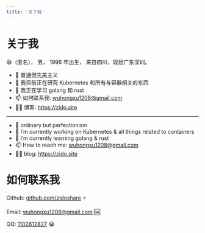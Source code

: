 ```yaml
---
title: '关于我'
---
```


# 关于我

:smile:（匿名）， 男， 1996 年出生， 来自四川，现居广东深圳。

- 🤔 普通但完美主义
- 🔭 我目前正在研究 Kubernetes 和所有与容器相关的东西
- 📖 我正在学习 golang 和 rust
- 📫 如何联系我: <wuhongxu1208@gmail.com>
- 🧑‍🏫 博客: <https://zido.site>

----

- 🤔 ordinary but perfectionism
- 🔭 I’m currently working on Kubernetes & all things related to containers
- 📖 I’m currently learning golang & rust
- 📫 How to reach me: <wuhongxu1208@gmail.com>
- 🧑‍🏫 blog: <https://zido.site>


# 如何联系我

Github: [github.com/zidoshare](https://github.com/zidoshare) :star:

Email: [wuhongxu1208@gmail.com](mailto:wuhongxu1208@gmail.com) :ok:

QQ: [1102612827](http://wpa.qq.com/msgrd?v=3&uin=1102612827&site=qq&menu=yes) :sob:
